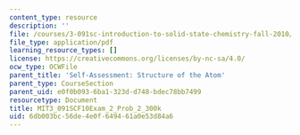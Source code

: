 ```yaml
---
content_type: resource
description: ''
file: /courses/3-091sc-introduction-to-solid-state-chemistry-fall-2010/6db003bc56de4e0f649461a0e53d84a6_MIT3_091SCF10Exam_2_Prob_2_300k.pdf
file_type: application/pdf
learning_resource_types: []
license: https://creativecommons.org/licenses/by-nc-sa/4.0/
ocw_type: OCWFile
parent_title: 'Self-Assessment: Structure of the Atom'
parent_type: CourseSection
parent_uid: e0f0b093-6ba1-323d-d748-bdec78bb7499
resourcetype: Document
title: MIT3_091SCF10Exam_2_Prob_2_300k
uid: 6db003bc-56de-4e0f-6494-61a0e53d84a6
---
```

